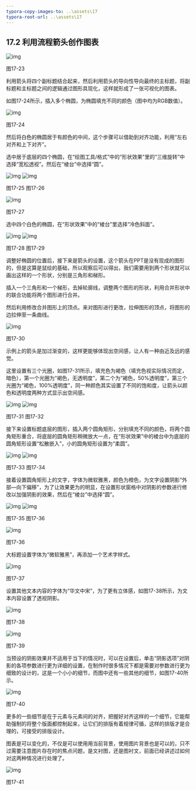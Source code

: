 ```yaml
---
typora-copy-images-to: ..\assets\17
typora-root-url: ..\assets\17
---
```


## **17.2**  **利用流程箭头创作图表**

![img](/../../第十七章%20数据的创意展示.files/image023.jpg)

图17-23

利用箭头将四个副标题结合起来，然后利用箭头的导向性导向最终的主标题，将副标题和主标题之间的逻辑通过图形具现化，这样就形成了一张可视化的图表。

如图17-24所示，插入多个椭圆，为椭圆填充不同的颜色（图中均为RGB数值）。

![img](/../../第十七章%20数据的创意展示.files/image024.jpg)

图17-24

然后将白色的椭圆居于有颜色的中间，这个步骤可以借助到对齐功能，利用“左右对齐和上下对齐”。

选中居于底层的四个椭圆，在“绘图工具/格式”中的“形状效果”里的“三维旋转”中选择“宽松透视”。然后在“棱台”中选择“圆”。

![img](/../../第十七章%20数据的创意展示.files/image025.png)   ![img](/../../第十七章%20数据的创意展示.files/image026.png)

图17-25                                  图17-26    

![img](/../../第十七章%20数据的创意展示.files/image027.jpg)

图17-27

选中四个白色的椭圆，在“形状效果”中的“棱台”里选择“冷色斜面”。

![img](/../../第十七章%20数据的创意展示.files/image028.png)  ![img](/../../第十七章%20数据的创意展示.files/image029.jpg)

图17-28                                   图17-29   

调整好椭圆的位置后，接下来是箭头的设置，这个箭头在PPT是没有现成的图形的，但是这算是鼠绘的基础，所以观察后可以得出，我们需要用到两个形状就可以画出这样的一个形状，分别是三角形和梯形。

插入一个三角形和一个梯形，去掉轮廓线，调整两个图形的形状，利用合并形状中的联合功能将两个图形进行合并。

然后利用修改合并图形上的顶点。来对图形进行更改，拉伸图形的顶点，将图形的边拉伸至一条曲线。

![img](/../../第十七章%20数据的创意展示.files/image030.jpg)

图17-30

示例上的箭头是加过渐变的，这样更能够体现出空间感，让人有一种由近及远的感觉。

这里设置有三个光圈，如图17-31所示，填充色为褐色（填充色视实际情况而定，暗色），第一个光圈为“褐色，无透明度”，第二个为“褐色，50%透明度”，第三个光圈为“褐色，100%透明度”，同一种颜色其实设置了不同的饱和度，让箭头以颜色和透明度两种方式显示出空间感。

![img](/../../第十七章%20数据的创意展示.files/image031.jpg)   ![img](/../../第十七章%20数据的创意展示.files/image032.jpg)

图17-31                                       图17-32    

接下来设置标题底层的图形，插入两个圆角矩形，分别填充不同的颜色，将两个圆角矩形重合，将底层的圆角矩形稍微放大一点，在“形状效果”中的棱台中为底层的圆角矩形设置“松散嵌入”，小的圆角矩形设置为“柔圆”。

![img](/../../第十七章%20数据的创意展示.files/image033.jpg)    ![img](/../../第十七章%20数据的创意展示.files/image034.jpg)  

图17-33                           图17-34  

接着设置圆角矩形上的文字，字体为微软雅黑，颜色为橙色，为文字设置阴影“外部—向下偏移”，为了让效果更为的明显，在设置形状窗格中对阴影的参数进行修改以加强阴影的效果，然后在“棱台”中选择“圆”。

![img](/../../第十七章%20数据的创意展示.files/image035.jpg)   ![img](/../../第十七章%20数据的创意展示.files/image036.png)

图17-35                          图17-36             

![img](/../../第十七章%20数据的创意展示.files/image037.jpg)

图17-36

大标题设置字体为“微软雅黑”，再添加一个艺术字样式。

![img](/../../第十七章%20数据的创意展示.files/image038.png)

图17-37

设置其他文本内容的字体为“华文中宋”，为了更有立体感，如图17-38所示，为文本内容设置了透视阴影。

![img](/../../第十七章%20数据的创意展示.files/image039.jpg)

图17-38

![img](/../../第十七章%20数据的创意展示.files/image040.jpg)

图17-39

当预设的阴影效果并不适用于当下的情况时，可以在设置后，单击“阴影选项”对阴影的各项参数进行更为详细的设置，在制作时很多情况下都是需要对参数进行更为细致的设计的，这是一个小小的细节，而图中还有一些其他的细节，如图17-40所示。

![img](/../../第十七章%20数据的创意展示.files/image041.jpg)

图17-40

更多的一些细节是在于元素与元素间的对齐，把握好对齐这样的一个细节，它能帮助强制的将整个版面都控制起来，让它们的排版有着规律可循，这样的排版才是合理的，可接受的排版设计。

图表是可以变化的，不仅是可以使用用当前背景，使用图片背景也是可以的，只不过需要注意图片存在时的焦点问题，是文衬图，还是图衬文，前面已经讲述过如何对这两种情况进行处理了。

![img](/../../第十七章%20数据的创意展示.files/image042.jpg)

图17-41